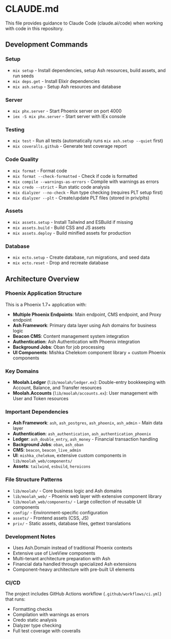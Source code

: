 # CLAUDE.md

This file provides guidance to Claude Code (claude.ai/code) when working with code in this repository.

## Development Commands

### Setup
- `mix setup` - Install dependencies, setup Ash resources, build assets, and run seeds
- `mix deps.get` - Install Elixir dependencies
- `mix ash.setup` - Setup Ash resources and database

### Server
- `mix phx.server` - Start Phoenix server on port 4000
- `iex -S mix phx.server` - Start server with IEx console

### Testing
- `mix test` - Run all tests (automatically runs `mix ash.setup --quiet` first)
- `mix coveralls.github` - Generate test coverage report

### Code Quality
- `mix format` - Format code
- `mix format --check-formatted` - Check if code is formatted
- `mix compile --warnings-as-errors` - Compile with warnings as errors
- `mix credo --strict` - Run static code analysis
- `mix dialyzer --no-check` - Run type checking (requires PLT setup first)
- `mix dialyzer --plt` - Create/update PLT files (stored in priv/plts)

### Assets
- `mix assets.setup` - Install Tailwind and ESBuild if missing
- `mix assets.build` - Build CSS and JS assets
- `mix assets.deploy` - Build minified assets for production

### Database
- `mix ecto.setup` - Create database, run migrations, and seed data
- `mix ecto.reset` - Drop and recreate database

## Architecture Overview

### Phoenix Application Structure
This is a Phoenix 1.7+ application with:
- **Multiple Phoenix Endpoints**: Main endpoint, CMS endpoint, and Proxy endpoint
- **Ash Framework**: Primary data layer using Ash domains for business logic
- **Beacon CMS**: Content management system integration
- **Authentication**: Ash Authentication with Phoenix integration
- **Background Jobs**: Oban for job processing
- **UI Components**: Mishka Chelekom component library + custom Phoenix components

### Key Domains
- **Moolah.Ledger** (`lib/moolah/ledger.ex`): Double-entry bookkeeping with Account, Balance, and Transfer resources
- **Moolah.Accounts** (`lib/moolah/accounts.ex`): User management with User and Token resources

### Important Dependencies
- **Ash Framework**: `ash`, `ash_postgres`, `ash_phoenix`, `ash_admin` - Main data layer
- **Authentication**: `ash_authentication`, `ash_authentication_phoenix`
- **Ledger**: `ash_double_entry`, `ash_money` - Financial transaction handling
- **Background Jobs**: `oban`, `ash_oban`
- **CMS**: `beacon`, `beacon_live_admin`
- **UI**: `mishka_chelekom`, extensive custom components in `lib/moolah_web/components/`
- **Assets**: `tailwind`, `esbuild`, `heroicons`

### File Structure Patterns
- `lib/moolah/` - Core business logic and Ash domains
- `lib/moolah_web/` - Phoenix web layer with extensive component library
- `lib/moolah_web/components/` - Large collection of reusable UI components
- `config/` - Environment-specific configuration
- `assets/` - Frontend assets (CSS, JS)
- `priv/` - Static assets, database files, gettext translations

### Development Notes
- Uses Ash.Domain instead of traditional Phoenix contexts
- Extensive use of LiveView components
- Multi-tenant architecture preparation with Ash
- Financial data handled through specialized Ash extensions
- Component-heavy architecture with pre-built UI elements

### CI/CD
The project includes GitHub Actions workflow (`.github/workflows/ci.yml`) that runs:
- Formatting checks
- Compilation with warnings as errors
- Credo static analysis
- Dialyzer type checking
- Full test coverage with coveralls